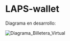 # LAPS-wallet

Diagrama en desarrollo:


![Diagrama_Billetera_Virtual](https://github.com/user-attachments/assets/c56c528b-fffa-4986-b402-0e9b18dcb6d3)

